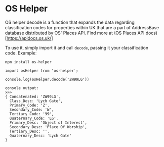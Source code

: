 # OS Helper

OS helper decode is a function that expands the data regarding classification codes for properties within UK that are a part of AddressBase database distributed by OS' Places API. Find more at (OS Places API docs)[https://apidocs.os.uk/]

To use it, simply import it and call `decode`, passing it your classification code. Example:

`npm install os-helper`

```
import osHelper from 'os-helper';

console.log(osHelper.decode('ZW99LG'))

console output:
>>> 
{ Concatenated: 'ZW99LG',
  Class_Desc: 'Lych Gate',
  Primary_Code: 'Z',
  Secondary_Code: 'W',
  Tertiary_Code: '99',
  Quaternary_Code: 'LG',
  Primary_Desc: 'Object of Interest',
  Secondary_Desc: 'Place Of Worship',
  Tertiary_Desc: '',
  Quaternary_Desc: 'Lych Gate'
}
```
